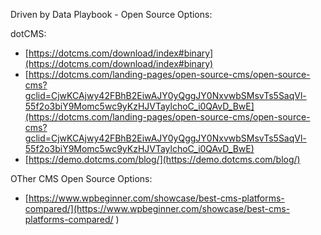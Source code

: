 Driven by Data Playbook - Open Source Options:

dotCMS:
- [https://dotcms.com/download/index#binary](https://dotcms.com/download/index#binary)
- [https://dotcms.com/landing-pages/open-source-cms/open-source-cms?gclid=CjwKCAjwy42FBhB2EiwAJY0yQggJY0NxvwbSMsvTs5SaqVl-55f2o3biY9Momc5wc9yKzHJVTaylchoC_i0QAvD_BwE](https://dotcms.com/landing-pages/open-source-cms/open-source-cms?gclid=CjwKCAjwy42FBhB2EiwAJY0yQggJY0NxvwbSMsvTs5SaqVl-55f2o3biY9Momc5wc9yKzHJVTaylchoC_i0QAvD_BwE)
- [https://demo.dotcms.com/blog/](https://demo.dotcms.com/blog/)


OTher CMS Open Source Options:
- [https://www.wpbeginner.com/showcase/best-cms-platforms-compared/](https://www.wpbeginner.com/showcase/best-cms-platforms-compared/
)

